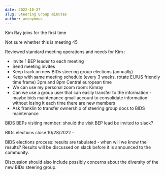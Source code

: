 ```yaml
---
date: 2022-10-27
slug: Steering Group minutes
author: anonymous
---
```


<!-- more -->

Kim Ray joins for the first time

Not sure whether this is meeting 45

Reviewed standard meeting operations and needs for Kim :

- Invite 1 BEP leader to each meeting
- Send meeting invites
- Keep track on new BIDs steering group elections (annually)
- Keep with same meeting schedule (every 3 weeks, rotate EU/US friendly time frame) 3pm and 8pm Central european time
- We can use my personal zoom room: Kimray
- Can we use a group user that can easily transfer to the information - maybe bids maintenance gmail account to consolidate information without losing it each time there are new members
- Ask franklin to transfer ownership of steering group docs to BIDS maintenance

BIDS BEPs visiting member: should the visit BEP lead be invited to
slack?

BIDs elections close 10/28/2022 -

BIDS elections process: results are tabulated - when will we know the
results? Results will be discussed on slack before it is announced to
the community.

Discussion should also include possibly concerns about the diversity of
the new BIDs steering group.
